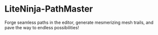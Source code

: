 # LiteNinja-PathMaster
Forge seamless paths in the editor, generate mesmerizing mesh trails, and pave the way to endless possibilities!
